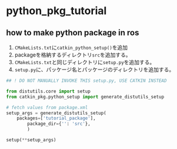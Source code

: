 # python_pkg_tutorial
## how to make python package in ros
1. `CMakeLists.txt`に`catkin_python_setup()`を追加
1. packageを格納するディレクトリ`src`を追加する。
1. `CMakeLists.txt`と同じディレクトリに`setup.py`を追加する。
1. `setup.py`に、パッケージ名とパッケージのディレクトリを追加する。

```python
## ! DO NOT MANUALLY INVOKE THIS setup.py, USE CATKIN INSTEAD

from distutils.core import setup
from catkin_pkg.python_setup import generate_distutils_setup

# fetch values from package.xml
setup_args = generate_distutils_setup(
    packages=['tutorial_package'],
        package_dir={'': 'src'},
        )

setup(**setup_args)

```
